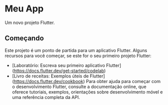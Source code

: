 
# Meu App 
Um novo projeto Flutter.

## Começando
Este projeto é um ponto de partida para um aplicativo Flutter.
Alguns recursos para você começar, se este for o seu primeiro projeto Flutter:

- [Laboratório: Escreva seu primeiro aplicativo Flutter] (https://docs.flutter.dev/get-started/codelab)
- [Livro de receitas: Exemplos úteis de Flutter] (https://docs.flutter.dev/cookbook)
Para obter ajuda para começar com o desenvolvimento Flutter, consulte a documentação online, que oferece tutoriais, exemplos, orientações sobre desenvolvimento móvel e uma referência completa da API.

